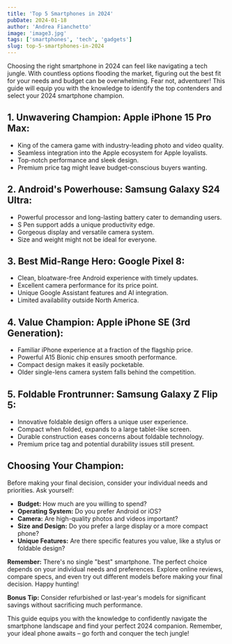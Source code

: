```yaml
---
title: 'Top 5 Smartphones in 2024'
pubDate: 2024-01-18
author: 'Andrea Fianchetto'
image: 'image3.jpg'
tags: ['smartphones', 'tech', 'gadgets']
slug: top-5-smartphones-in-2024
---
```


Choosing the right smartphone in 2024 can feel like navigating a tech jungle. With countless options flooding the market, figuring out the best fit for your needs and budget can be overwhelming. Fear not, adventurer! This guide will equip you with the knowledge to identify the top contenders and select your 2024 smartphone champion.

## **1. Unwavering Champion: Apple iPhone 15 Pro Max:**

* King of the camera game with industry-leading photo and video quality.
* Seamless integration into the Apple ecosystem for Apple loyalists.
* Top-notch performance and sleek design.
* Premium price tag might leave budget-conscious buyers wanting.

## **2. Android's Powerhouse: Samsung Galaxy S24 Ultra:**

* Powerful processor and long-lasting battery cater to demanding users.
* S Pen support adds a unique productivity edge.
* Gorgeous display and versatile camera system.
* Size and weight might not be ideal for everyone.

## **3. Best Mid-Range Hero: Google Pixel 8:**

* Clean, bloatware-free Android experience with timely updates.
* Excellent camera performance for its price point.
* Unique Google Assistant features and AI integration.
* Limited availability outside North America.

## **4. Value Champion: Apple iPhone SE (3rd Generation):**

* Familiar iPhone experience at a fraction of the flagship price.
* Powerful A15 Bionic chip ensures smooth performance.
* Compact design makes it easily pocketable.
* Older single-lens camera system falls behind the competition.

## **5. Foldable Frontrunner: Samsung Galaxy Z Flip 5:**

* Innovative foldable design offers a unique user experience.
* Compact when folded, expands to a large tablet-like screen.
* Durable construction eases concerns about foldable technology.
* Premium price tag and potential durability issues still present.

## **Choosing Your Champion:**

Before making your final decision, consider your individual needs and priorities. Ask yourself:

* **Budget:** How much are you willing to spend?
* **Operating System:** Do you prefer Android or iOS?
* **Camera:** Are high-quality photos and videos important?
* **Size and Design:** Do you prefer a large display or a more compact phone?
* **Unique Features:** Are there specific features you value, like a stylus or foldable design?

**Remember:** There's no single "best" smartphone. The perfect choice depends on your individual needs and preferences. Explore online reviews, compare specs, and even try out different models before making your final decision. Happy hunting!

**Bonus Tip:** Consider refurbished or last-year's models for significant savings without sacrificing much performance.

This guide equips you with the knowledge to confidently navigate the smartphone landscape and find your perfect 2024 companion. Remember, your ideal phone awaits – go forth and conquer the tech jungle!
